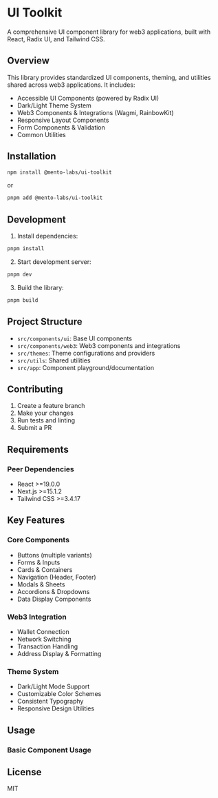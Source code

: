 # UI Toolkit

A comprehensive UI component library for web3 applications, built with React, Radix UI, and Tailwind CSS.

## Overview

This library provides standardized UI components, theming, and utilities shared across web3 applications. It includes:

- Accessible UI Components (powered by Radix UI)
- Dark/Light Theme System
- Web3 Components & Integrations (Wagmi, RainbowKit)
- Responsive Layout Components
- Form Components & Validation
- Common Utilities

## Installation


```bash
npm install @mento-labs/ui-toolkit
```

or

```bash
pnpm add @mento-labs/ui-toolkit
```

## Development

1. Install dependencies:

```bash
pnpm install
```

2. Start development server:

```bash
pnpm dev
```

3. Build the library:

```bash
pnpm build
```

## Project Structure

- `src/components/ui`: Base UI components
- `src/components/web3`: Web3 components and integrations
- `src/themes`: Theme configurations and providers
- `src/utils`: Shared utilities
- `src/app`: Component playground/documentation

## Contributing

1. Create a feature branch
2. Make your changes
3. Run tests and linting
4. Submit a PR

## Requirements

### Peer Dependencies
- React >=19.0.0
- Next.js >=15.1.2
- Tailwind CSS >=3.4.17

## Key Features

### Core Components
- Buttons (multiple variants)
- Forms & Inputs
- Cards & Containers
- Navigation (Header, Footer)
- Modals & Sheets
- Accordions & Dropdowns
- Data Display Components

### Web3 Integration
- Wallet Connection
- Network Switching
- Transaction Handling
- Address Display & Formatting

### Theme System
- Dark/Light Mode Support
- Customizable Color Schemes
- Consistent Typography
- Responsive Design Utilities

## Usage

### Basic Component Usage

## License

MIT